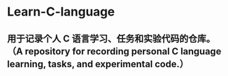 # Learn-C-language

## 用于记录个人 C 语言学习、任务和实验代码的仓库。（A repository for recording personal C language learning, tasks, and experimental code.）





